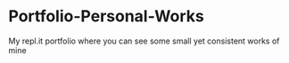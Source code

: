 # Portfolio-Personal-Works
My repl.it portfolio where you can see some small yet consistent works of mine
